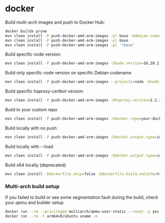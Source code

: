 # docker

Build multi-arch images and push to Docker Hub:
```bash
docker buildx prune
mvn clean install -P push-docker-amd-arm-images -pl base -Ddebian.codename=bullseye-slim
mvn clean install -P push-docker-amd-arm-images -pl base
mvn clean install -P push-docker-amd-arm-images -pl '!base'
```

Build specific node version:
```bash
mvn clean install -P push-docker-amd-arm-images -Dnode.version=16.20.2
``` 

Build only specific node version on specific Debian codename
```bash
mvn clean install -P push-docker-amd-arm-images --projects=node -Dnode.version=16.20.2 -Ddebian.codename=bullseye-slim -Ddocker.push-arm-amd-image.phase=none -Ddocker.push-arm-amd-image-latest.phase=none
```

Build specific haproxy-certbot version:
```bash
mvn clean install -P push-docker-amd-arm-images -Dhaproxy.version=2.2.33
```

Build to your custom repo
```bash
mvn clean install -P push-docker-amd-arm-images -Ddocker.repo=your-docker-repo
```

Build locally with no push
```bash
mvn clean install -P push-docker-amd-arm-images -Ddocker.output.type=image
```

Build locally with --load
```bash
mvn clean install -P push-docker-amd-arm-images -Ddocker.output.type=image --projects="openjdk21" -am
```

Build x64 locally (deprecated)
```bash
mvn clean install -Ddockerfile.skip=false -Ddockerfile.build.noCache=true
```

### Multi-arch build setup
If you failed to build or see some segmentation fault during the build, check your qemu and builder setup

```bash
docker run --rm --privileged multiarch/qemu-user-static --reset -p yes
docker run --rm -t arm64v8/ubuntu uname -m
```
